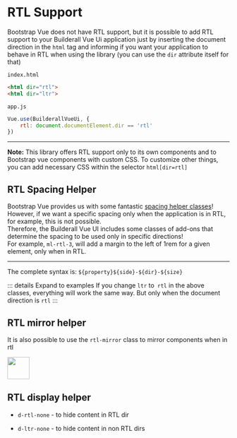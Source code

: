 # RTL Support

Bootstrap Vue does not have RTL support, but it is possible to add RTL support to your Builderall Vue Ui application just by 
inserting the document direction in the `html` tag and informing if you want your application to behave in RTL when using the library (you can use the `dir` attribute itself for that)

`index.html`
```html
<html dir="rtl">
<html dir="ltr">
```

`app.js`
```js
Vue.use(BuilderallVueUi, {
	rtl: document.documentElement.dir == 'rtl'
})
```
_________

**Note:** This library offers RTL support only to its own components and to Bootstrap vue components with custom CSS. To customize other things, you can add necessary CSS within the selector `html[dir=rtl]`

## RTL Spacing Helper 

Bootstrap Vue provides us with some fantastic [spacing helper classes](https://bootstrap-vue.org/docs/reference/spacing-classes)! However, if we want a specific spacing only when the application is in RTL, for example, this is not possible.
<br>
Therefore, the Builderall Vue UI includes some classes of add-ons that determine the spacing to be used only in specific directions!
<br>
For example, `ml-rtl-3`, will add a margin to the left of 1rem for a given element, only when in RTL.

____

The complete syntax is:
`${property}${side}-${dir}-${size}`

::: details Expand to examples
<Demo componentName="examples-rtl-spacing-doc" />
If you change `ltr` to` rtl` in the above classes, everything will work the same way. But only when the document direction is `rtl`
:::

## RTL mirror helper

It is also possible to use the `rtl-mirror` class to mirror components when in rtl

<img class="rtl-mirror" width="50" src="https://lh3.googleusercontent.com/qrK0D9Z0YDp4CT8C62PkMAQzoT5SUHUDBED5bRV0h_ho3_fBoTVl8zyl_G07UxF0ppNLFJGqKLm5i5xeJwMaYxPEyV5zZha2dUy0=w1064-v0">

## RTL display helper

* `d-rtl-none` - to hide content in RTL dir

* `d-ltr-none` - to hide content in non RTL dirs